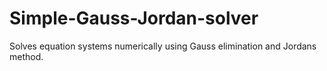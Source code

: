 # Simple-Gauss-Jordan-solver
Solves equation systems numerically using Gauss elimination and Jordans method.
